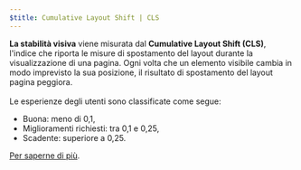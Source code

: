 ```yaml
---
$title: Cumulative Layout Shift | CLS
---
```


**La stabilità visiva** viene misurata dal **Cumulative Layout Shift (CLS)**, l'indice che riporta le misure di spostamento del layout durante la visualizzazione di una pagina. Ogni volta che un elemento visibile cambia in modo imprevisto la sua posizione, il risultato di spostamento del layout pagina peggiora.<br><br> Le esperienze degli utenti sono classificate come segue:

- Buona: meno di 0,1,
- Miglioramenti richiesti: tra 0,1 e 0,25,
- Scadente: superiore a 0,25.

[Per saperne di più](https://web.dev/cls/).
